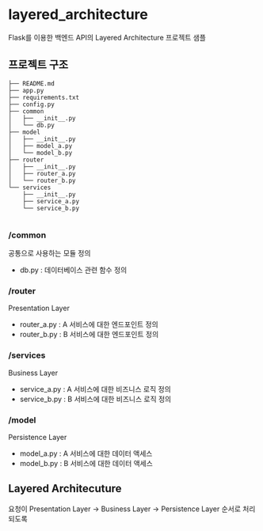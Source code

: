 # layered_architecture
Flask를 이용한 백엔드 API의 Layered Architecture 프로젝트 샘플


## <a>프로젝트 구조</a>
```
├── README.md
├── app.py
├── requirements.txt
├── config.py
├── common
│   ├── __init__.py
│   └── db.py
├── model
│   ├── __init__.py
│   ├── model_a.py
│   └── model_b.py
├── router
│   ├── __init__.py
│   ├── router_a.py
│   └── router_b.py
└── services
    ├── __init__.py
    ├── service_a.py
    └── service_b.py
    
```

### /common
공통으로 사용하는 모듈 정의
* db.py : 데이터베이스 관련 함수 정의

### /router
Presentation Layer
* router_a.py : A 서비스에 대한 엔드포인트 정의
* router_b.py : B 서비스에 대한 엔드포인트 정의

### /services
Business Layer
* service_a.py : A 서비스에 대한 비즈니스 로직 정의
* service_b.py : B 서비스에 대한 비즈니스 로직 정의

### /model
Persistence Layer
* model_a.py : A 서비스에 대한 데이터 액세스
* model_b.py : B 서비스에 대한 데이터 액세스

## <a>Layered Architecuture</a>
요청이 Presentation Layer -> Business Layer -> Persistence Layer 순서로 처리되도록 
